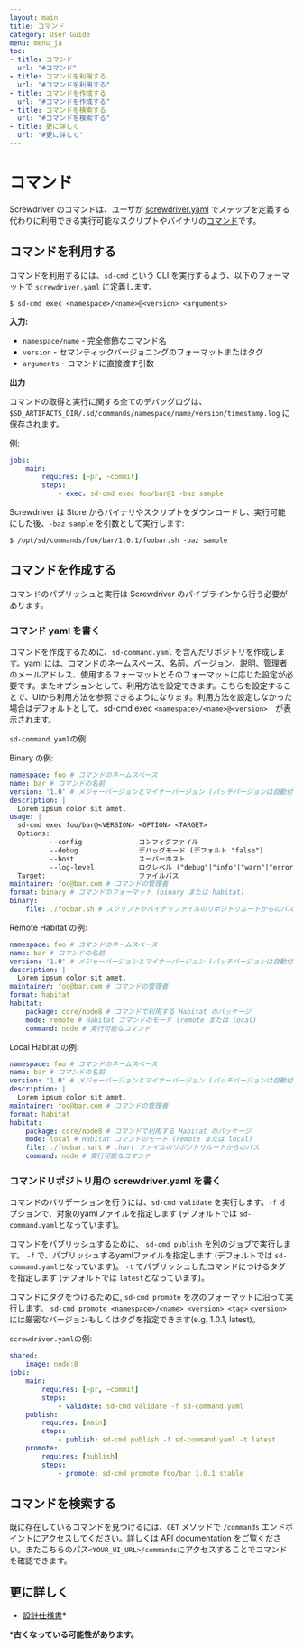 ```yaml
---
layout: main
title: コマンド
category: User Guide
menu: menu_ja
toc:
- title: コマンド
  url: "#コマンド"
- title: コマンドを利用する
  url: "#コマンドを利用する"
- title: コマンドを作成する
  url: "#コマンドを作成する"
- title: コマンドを検索する
  url: "#コマンドを検索する"
- title: 更に詳しく
  url: "#更に詳しく"
---
```


# コマンド

Screwdriver のコマンドは、ユーザが [screwdriver.yaml](./configuration) でステップを定義する代わりに利用できる実行可能なスクリプトやバイナリの[コマンド](https://ja.wikipedia.org/wiki/%E3%82%B3%E3%83%9E%E3%83%B3%E3%83%89_(%E3%82%B3%E3%83%B3%E3%83%94%E3%83%A5%E3%83%BC%E3%82%BF))です。

## コマンドを利用する

コマンドを利用するには、`sd-cmd` という CLI を実行するよう、以下のフォーマットで `screwdriver.yaml` に定義します。

```
$ sd-cmd exec <namespace>/<name>@<version> <arguments>
```

**入力:**

- `namespace/name` - 完全修飾なコマンド名
- `version` - セマンティックバージョニングのフォーマットまたはタグ
- `arguments` - コマンドに直接渡す引数

**出力**

コマンドの取得と実行に関する全てのデバッグログは、`$SD_ARTIFACTS_DIR/.sd/commands/namespace/name/version/timestamp.log` に保存されます。

例:

```yaml
jobs:
    main:
        requires: [~pr, ~commit]
        steps:
            - exec: sd-cmd exec foo/bar@1 -baz sample
```

Screwdriver は Store からバイナリやスクリプトをダウンロードし、実行可能にした後、`-baz sample` を引数として実行します:

```
$ /opt/sd/commands/foo/bar/1.0.1/foobar.sh -baz sample
```

## コマンドを作成する

コマンドのパブリッシュと実行は Screwdriver のパイプラインから行う必要があります。

### コマンド yaml を書く

コマンドを作成するために、`sd-command.yaml` を含んだリポジトリを作成します。yaml には、コマンドのネームスペース、名前、バージョン、説明、管理者のメールアドレス、使用するフォーマットとそのフォーマットに応じた設定が必要です。またオプションとして、利用方法を設定できます。こちらを設定することで、UIから利用方法を参照できるようになります。利用方法を設定しなかった場合はデフォルトとして、sd-cmd exec `<namespace>/<name>@<version>`　が表示されます。　

`sd-command.yaml`の例:

Binary の例:

```yaml
namespace: foo # コマンドのネームスペース
name: bar # コマンドの名前
version: '1.0' # メジャーバージョンとマイナーバージョン (パッチバージョンは自動付与)
description: |
  Lorem ipsum dolor sit amet.
usage: |
  sd-cmd exec foo/bar@<VERSION> <OPTION> <TARGET>
  Options:
          --config              コンフィグファイル
          --debug               デバッグモード (デフォルト "false")
          --host                スーパーホスト
          --log-level           ログレベル ("debug"|"info"|"warn"|"error"|"fatal") (デフォルト "info")
  Target:                       ファイルパス
maintainer: foo@bar.com # コマンドの管理者
format: binary # コマンドのフォーマット (binary または habitat)
binary:
    file: ./foobar.sh # スクリプトやバイナリファイルのリポジトリルートからのパス
```

Remote Habitat の例:

```yaml
namespace: foo # コマンドのネームスペース
name: bar # コマンドの名前
version: '1.0' # メジャーバージョンとマイナーバージョン (パッチバージョンは自動付与)
description: |
  Lorem ipsum dolor sit amet.
maintainer: foo@bar.com # コマンドの管理者
format: habitat
habitat:
    package: core/node8 # コマンドで利用する Habitat のパッケージ
    mode: remote # Habitat コマンドのモード (remote または local)
    command: node # 実行可能なコマンド
```

Local Habitat の例:

```yaml
namespace: foo # コマンドのネームスペース
name: bar # コマンドの名前
version: '1.0' # メジャーバージョンとマイナーバージョン (パッチバージョンは自動付与)
description: |
  Lorem ipsum dolor sit amet.
maintainer: foo@bar.com # コマンドの管理者
format: habitat
habitat:
    package: core/node8 # コマンドで利用する Habitat のパッケージ
    mode: local # Habitat コマンドのモード (remote または local)
    file: ./foobar.hart # .hart ファイルのリポジトリルートからのパス
    command: node # 実行可能なコマンド
```

### コマンドリポジトリ用の screwdriver.yaml を書く

コマンドのバリデーションを行うには、`sd-cmd validate` を実行します。`-f` オプションで、対象のyamlファイルを指定します (デフォルトでは `sd-command.yaml`となっています)。

コマンドをパブリッシュするために、 `sd-cmd publish` を別のジョブで実行します。 `-f` で、パブリッシュするyamlファイルを指定します (デフォルトでは `sd-command.yaml`となっています)。 `-t` でパブリッシュしたコマンドにつけるタグを指定します (デフォルトでは `latest`となっています)。

コマンドにタグをつけるために, `sd-cmd promote` を次のフォーマットに沿って実行します。  `sd-cmd promote <namespace>/<name> <version> <tag>`
`<version>`には厳密なバージョンもしくはタグを指定できます(e.g. 1.0.1, latest)。

`screwdriver.yaml`の例:

```yaml
shared:
    image: node:8
jobs:
    main:
        requires: [~pr, ~commit]
        steps:
            - validate: sd-cmd validate -f sd-command.yaml
    publish:
        requires: [main]
        steps:
            - publish: sd-cmd publish -f sd-command.yaml -t latest
    promote:
        requires: [publish]
        steps:
            - promote: sd-cmd promote foo/bar 1.0.1 stable
```

## コマンドを検索する

既に存在しているコマンドを見つけるには、`GET` メソッドで 
 `/commands` エンドポイントにアクセスしてください。詳しくは [API documentation](./api) をご覧ください。またこちらのパス`<YOUR_UI_URL>/commands`にアクセスすることでコマンドを確認できます。

## 更に詳しく

- [設計仕様書](https://github.com/screwdriver-cd/screwdriver/blob/master/design/commands.md)*

***古くなっている可能性があります。**
